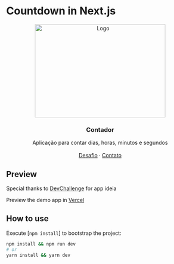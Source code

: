 # Countdown in Next.js

<p align="center">
  <a href="http://www.freepik.com">
    <img src="https://i.ibb.co/RzmJtXK/mockuper-5.png" alt="Logo" width="350" height="250">
  </a>

  <h3 align="center">Contador</h3>

  <p align="center">
    Aplicação para contar dias, horas, minutos e segundos
       <br />
    <br />
    <a href="https://github.com/Lorenalgm/contador">Desafio</a>
    ·
    <a href="https://www.linkedin.com/in/lorenagmontes/">Contato</a>
  </p>
</p>

## Preview
Special thanks to [DevChallenge](https://devchallenge.com.br/) for app ideia

Preview the demo app in [Vercel](https://next-countdown.vercel.app/)


## How to use

Execute [`npm install`] to bootstrap the project:

```bash
npm install && npm run dev
# or
yarn install && yarn dev
```
